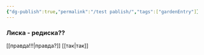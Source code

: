 ```yaml
---
{"dg-publish":true,"permalink":"/test pablish/","tags":["gardenEntry"]}
---
```


### Лиска - редиска??
[[правда!!!\|правда?]]
[[так\|так]]